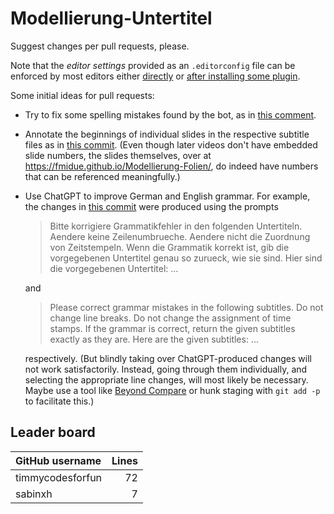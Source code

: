 # Modellierung-Untertitel

Suggest changes per pull requests, please.

Note that the *editor settings* provided as an `.editorconfig` file can be enforced by most editors either [directly](https://editorconfig.org/#pre-installed) or [after installing some plugin](https://editorconfig.org/#download).

Some initial ideas for pull requests:

- Try to fix some spelling mistakes found by the bot, as in [this comment](https://github.com/fmidue/Modellierung-Untertitel/commit/a1bdf2392bf28dd614fe681e78bacd6fb8542c85#commitcomment-127307836).
- Annotate the beginnings of individual slides in the respective subtitle files as in [this commit](https://github.com/fmidue/Modellierung-Untertitel/commit/dfb9c2b63c722214f646214c67f87ac16152dce0). (Even though later videos don't have embedded slide numbers, the slides themselves, over at https://fmidue.github.io/Modellierung-Folien/, do indeed have numbers that can be referenced meaningfully.)
- Use ChatGPT to improve German and English grammar. For example, the changes in [this commit](https://github.com/fmidue/Modellierung-Untertitel/commit/c39be32e841ca33c43393868208aa54005280f06) were produced using the prompts
  > Bitte korrigiere Grammatikfehler in den folgenden Untertiteln. Aendere keine Zeilenumbrueche. Aendere nicht die Zuordnung von Zeitstempeln. Wenn die Grammatik korrekt ist, gib die vorgegebenen Untertitel genau so zurueck, wie sie sind. Hier sind die vorgegebenen Untertitel: ...

  and
  > Please correct grammar mistakes in the following subtitles. Do not change line breaks. Do not change the assignment of time stamps. If the grammar is correct, return the given subtitles exactly as they are. Here are the given subtitles: ...

  respectively. (But blindly taking over ChatGPT-produced changes will not work satisfactorily. Instead, going through them individually, and selecting the appropriate line changes, will most likely be necessary. Maybe use a tool like [Beyond Compare](https://www.beyondcompare.de/) or hunk staging with `git add -p` to facilitate this.)

## Leader board

| GitHub username | Lines |
| :-- | --: |
| timmycodesforfun | 72 |
| sabinxh | 7 |
